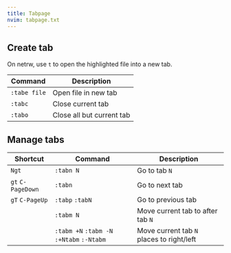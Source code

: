 ```yaml
---
title: Tabpage
nvim: tabpage.txt
---
```


## Create tab

On netrw, use `t` to open the highlighted file into a new tab.

| Command | Description |
| --- | --- |
| `:tabe file` | Open file in new tab |
| `:tabc` | Close current tab |
| `:tabo` | Close all but current tab |

## Manage tabs

| Shortcut | Command | Description |
| --- | --- | --- |
| `Ngt` | `:tabn N` | Go to tab `N` |
| `gt` `C-PageDown` | `:tabn` | Go to next tab |
| `gT` `C-PageUp` | `:tabp` `:tabN` | Go to previous tab |
| | `:tabm N` | Move current tab to after tab `N` |
| | `:tabm +N` `:tabm -N` `:+Ntabm` `:-Ntabm` | Move current tab `N` places to right/left |
